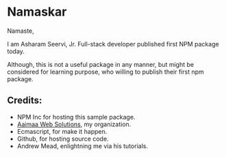 # Namaskar

Namaste,

I am Asharam Seervi, Jr. Full-stack developer published first NPM package today.

Although, this is not a useful package in any manner, but might be considered for learning purpose, who willing to publish their first npm package.

## Credits:

- NPM Inc for hosting this sample package.
- [Aaimaa Web Solutions](https://www.aaimaa.in/?utm_source=npm&utm_medium=github&utm_campaign=readme), my organization.
- Ecmascript, for make it happen.
- Github, for hosting source code.
- Andrew Mead, enlightning me via his tutorials.